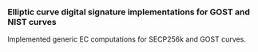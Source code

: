 ### Elliptic curve digital signature implementations for GOST and NIST curves

Implemented generic EC computations for SECP256k and GOST curves.